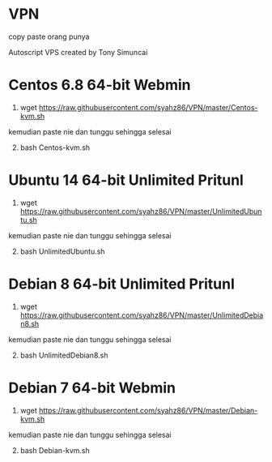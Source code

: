 # VPN
copy paste orang punya

Autoscript VPS created by Tony Simuncai

# Centos 6.8 64-bit Webmin

1. wget https://raw.githubusercontent.com/syahz86/VPN/master/Centos-kvm.sh

kemudian paste nie dan tunggu sehingga selesai

2. bash Centos-kvm.sh



# Ubuntu 14 64-bit Unlimited Pritunl

1. wget https://raw.githubusercontent.com/syahz86/VPN/master/UnlimitedUbuntu.sh

kemudian paste nie dan tunggu sehingga selesai 

2. bash UnlimitedUbuntu.sh


# Debian 8 64-bit Unlimited Pritunl

1. wget https://raw.githubusercontent.com/syahz86/VPN/master/UnlimitedDebian8.sh

kemudian paste nie dan tunggu sehingga selesai

2. bash UnlimitedDebian8.sh

# Debian 7 64-bit Webmin

1. wget https://raw.githubusercontent.com/syahz86/VPN/master/Debian-kvm.sh
 
kemudian paste nie dan tunggu sehingga selesai

2. bash Debian-kvm.sh
